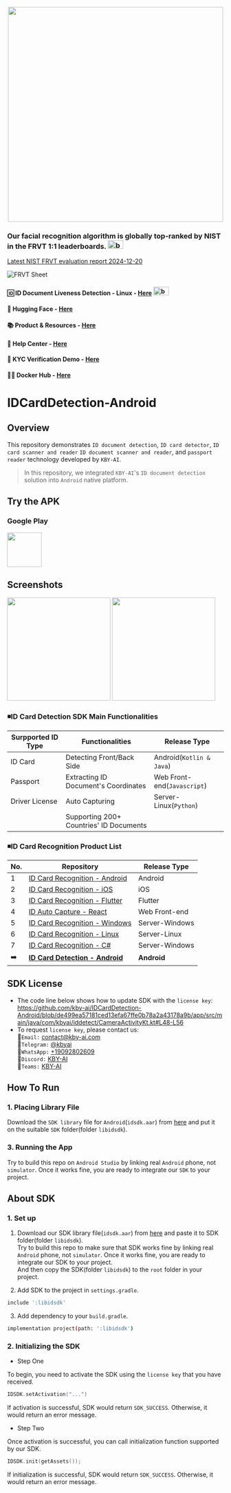 <p align="center">
  <a href="https://play.google.com/store/apps/dev?id=7086930298279250852" target="_blank">
    <img alt="" src="https://github-production-user-asset-6210df.s3.amazonaws.com/125717930/246971879-8ce757c3-90dc-438d-807f-3f3d29ddc064.png" width=500/>
  </a>  
</p>

### Our facial recognition algorithm is globally top-ranked by NIST in the FRVT 1:1 leaderboards. <span><img src="https://github.com/kby-ai/.github/assets/125717930/bcf351c5-8b7a-496e-a8f9-c236eb8ad59e" alt="badge" width="36" height="20"></span>  
[Latest NIST FRVT evaluation report 2024-12-20](https://pages.nist.gov/frvt/html/frvt11.html)  

![FRVT Sheet](https://github.com/user-attachments/assets/16b4cee2-3a91-453f-94e0-9e81262393d7)

#### 🆔 ID Document Liveness Detection - Linux - [Here](https://web.kby-ai.com)  <span><img src="https://github.com/kby-ai/.github/assets/125717930/bcf351c5-8b7a-496e-a8f9-c236eb8ad59e" alt="badge" width="36" height="20"></span>
#### 🤗 Hugging Face - [Here](https://huggingface.co/kby-ai)
#### 📚 Product & Resources - [Here](https://github.com/kby-ai/Product)
#### 🛟 Help Center - [Here](https://docs.kby-ai.com/help/product/id-card-sdk)
#### 💼 KYC Verification Demo - [Here](https://github.com/kby-ai/KYC-Verification-Demo-Android)
#### 🙋‍♀️ Docker Hub - [Here](https://hub.docker.com/u/kbyai)

# IDCardDetection-Android
## Overview

This repository demonstrates `ID document detection`, `ID card detector`, `ID card scanner and reader` `ID document scanner and reader`, and `passport reader` technology developed by `KBY-AI`.

> In this repository, we integrated `KBY-AI`'s `ID document detection` solution into `Android` native platform.</br>
## Try the APK

### Google Play

<a href="https://play.google.com/store/apps/details?id=com.kbyai.idcardrecognition" target="_blank">
  <img alt="" src="https://user-images.githubusercontent.com/125717930/230804673-17c99e7d-6a21-4a64-8b9e-a465142da148.png" height=80/>
</a>

## Screenshots

<p float="left">
  <img src="https://github.com/user-attachments/assets/01cf09e4-2897-4cdc-8925-4f5d821e14a7" width=240/>
  <img src="https://github.com/user-attachments/assets/97fe33d6-c311-4a58-8c7e-bf44d6733962" width=240/>
</p>

### ◾ID Card Detection SDK Main Functionalities

  | Surpported ID Type      | Functionalities | Release Type |
  |------------------|------------------|------------------|
  | ID Card        | Detecting Front/Back Side   | Android(`Kotlin & Java`) |
  | Passport        | Extracting ID Document's Coordinates    | Web Front-end(`Javascript`) |
  | Driver License        | Auto Capturing    | Server-Linux(`Python`) |
  |         | Supporting 200+ Countries' ID Documents        |  |

### ◾ID Card Recognition Product List
  | No.      | Repository | Release Type |
  |------------------|------------------|------------------|
  | 1        | [ID Card Recognition - Android](https://github.com/kby-ai/IDCardRecognition-Android)    | Android |
  | 2        | [ID Card Recognition - iOS](https://github.com/kby-ai/IDCardRecognition-iOS)    | iOS |
  | 3        | [ID Card Recognition - Flutter](https://github.com/kby-ai/IDCardRecognition-Flutter)    | Flutter |
  | 4        | [ID Auto Capture - React](https://github.com/kby-ai/ID-document-capture-React)    | Web Front-end |
  | 5        | [ID Card Recognition - Windows](https://github.com/kby-ai/IDCardRecognition-Windows)        | Server-Windows |
  | 6        | [ID Card Recognition - Linux](https://github.com/kby-ai/IDCardRecognition-Docker)        | Server-Linux |
  | 7        | [ID Card Recognition - C#](https://github.com/kby-ai/IDCardRecognition-CSharp-.NET)        | Server-Windows |
  | ➡️        | <b>[ID Card Detection - Android](https://github.com/kby-ai/IDCardDetection-Android)</b>    | <b>Android</b> |
  

## SDK License

- The code line below shows how to update SDK with the `license key`: https://github.com/kby-ai/IDCardDetection-Android/blob/de499ea57181ced13efa67ffe0b78a2a43178a9b/app/src/main/java/com/kbyai/iddetect/CameraActivityKt.kt#L48-L56
- To request `license key`, please contact us:</br>
🧙`Email:` contact@kby-ai.com</br>
🧙`Telegram:` [@kbyai](https://t.me/kbyai)</br>
🧙`WhatsApp:` [+19092802609](https://wa.me/+19092802609)</br>
🧙`Discord:` [KBY-AI](https://discord.gg/CgHtWQ3k9T)</br>
🧙`Teams:` [KBY-AI](https://teams.live.com/l/invite/FBAYGB1-IlXkuQM3AY)</br>

## How To Run
### 1. Placing Library File
   Download the `SDK library` file for `Android`(`idsdk.aar`) from [here](https://drive.google.com/file/d/1hys99a7QG7-px_m8DGa9RKqR7wr6E8bS/view?usp=sharing) and put it on the suitable `SDK` folder(folder `libidsdk`).</br> 
### 3. Running the App
  Try to build this repo on `Android Studio` by linking real `Android` phone, not `simulator`. Once it works fine, you are ready to integrate our `SDK` to your project.</br>

## About SDK

### 1. Set up
1. Download our SDK library file(`idsdk.aar`) from [here](https://drive.google.com/file/d/1hys99a7QG7-px_m8DGa9RKqR7wr6E8bS/view?usp=sharing) and paste it to SDK folder(folder `libidsdk`).</br> Try to build this repo to make sure that SDK works fine by linking real `Android` phone, not `simulator`. Once it works fine, you are ready to integrate our SDK to your project.</br>
And then copy the SDK(folder `libidsdk`) to the `root` folder in your project.

2. Add SDK to the project in `settings.gradle`.
```bash
include ':libidsdk'
```

3. Add dependency to your `build.gradle`.
```bash
implementation project(path: ':libidsdk')
```

### 2. Initializing the SDK

- Step One

To begin, you need to activate the SDK using the `license key` that you have received.
```kotlin
IDSDK.setActivation("...")
```

If activation is successful, SDK would return `SDK_SUCCESS`. Otherwise, it would return an error message.

- Step Two

Once activation is successful, you can call initialization function supported by our SDK.
```kotlin
IDSDK.init(getAssets());
```
If initialization is successful, SDK would return `SDK_SUCCESS`. Otherwise, it would return an error message.
